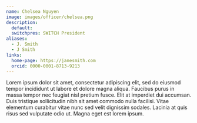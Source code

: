 ```yaml
---
name: Chelsea Nguyen
image: images/officer/chelsea.png
description:
  default:
  switchpres: SWITCH President
aliases:
  - J. Smith
  - J Smith
links:
  home-page: https://janesmith.com
  orcid: 0000-0001-8713-9213
---
```


Lorem ipsum dolor sit amet, consectetur adipiscing elit, sed do eiusmod tempor incididunt ut labore et dolore magna aliqua.
Faucibus purus in massa tempor nec feugiat nisl pretium fusce.
Elit at imperdiet dui accumsan.
Duis tristique sollicitudin nibh sit amet commodo nulla facilisi.
Vitae elementum curabitur vitae nunc sed velit dignissim sodales.
Lacinia at quis risus sed vulputate odio ut.
Magna eget est lorem ipsum.
